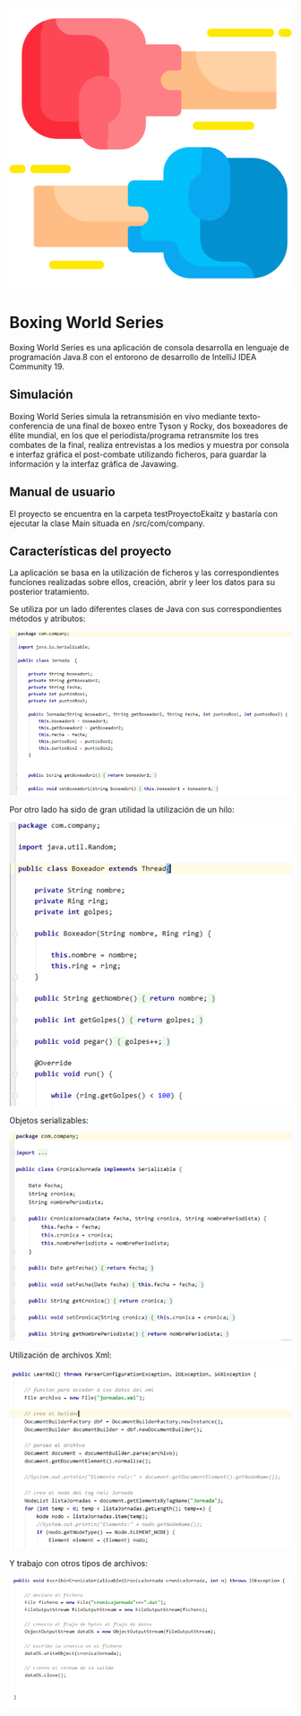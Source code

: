 ![](imagenes/boxing-glove.png)
# Boxing World Series

Boxing World Series es una aplicación de consola desarrolla en lenguaje de programación Java.8 con el entorono de 
desarrollo de IntelliJ IDEA Community 19.

## Simulación

Boxing World Series simula la retransmisión en vivo mediante texto-conferencia de una final de boxeo entre Tyson y Rocky,
dos boxeadores de élite mundial, en los que el periodista/programa retransmite los tres combates de la final, realiza 
entrevistas a los medios y muestra por consola e interfaz gráfica el post-combate utilizando ficheros, para guardar 
la información y la interfaz gráfica de Javawing. 

## Manual de usuario

El proyecto se encuentra en la carpeta testProyectoEkaitz y bastaría con ejecutar la clase Main situada en 
/src/com/company.

## Características del proyecto

La aplicación se basa en la utilización de ficheros y las correspondientes funciones realizadas sobre ellos,
creación, abrir y leer los datos para su posterior tratamiento.

Se utiliza por un lado diferentes clases de Java con sus correspondientes métodos y atributos:

![](imagenes/jornada.PNG)

Por otro lado ha sido de gran utilidad la utilización de un hilo:

![](imagenes/hilo.png)

Objetos serializables:

![](imagenes/seri.PNG)

Utilización de archivos Xml:

![](imagenes/xml.PNG)

Y trabajo con otros tipos de archivos:

![](imagenes/escribir.PNG)





